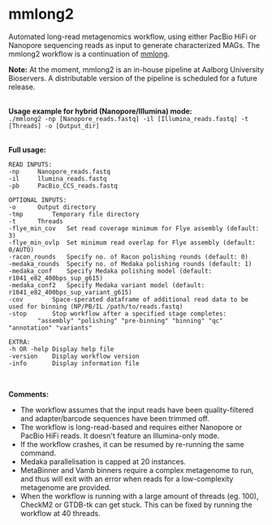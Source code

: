 # mmlong2
Automated long-read metagenomics workflow, using either PacBio HiFi or Nanopore sequencing reads as input to generate characterized MAGs.
The mmlong2 workflow is a continuation of [mmlong](https://github.com/SorenKarst/mmlong).

**Note:** At the moment, mmlong2 is an in-house pipeline at Aalborg University Bioservers. A distributable version of the pipeline is scheduled for a future release.
<br/>
<br/>

**Usage example for hybrid (Nanopore/Illumina) mode:** <br/>
`./mmlong2 -np [Nanopore_reads.fastq] -il [Illumina_reads.fastq] -t [Threads] -o [Output_dir]`
<br/>
<br/>

**Full usage:**
```
READ INPUTS: 
-np		Nanopore_reads.fastq
-il		llumina_reads.fastq
-pb		PacBio_CCS_reads.fastq

OPTIONAL INPUTS:
-o		Output directory
-tmp		Temporary file directory
-t		Threads
-flye_min_cov	Set read coverage minimum for Flye assembly (default: 3)
-flye_min_ovlp	Set minimum read overlap for Flye assembly (default: 0/AUTO) 
-racon_rounds	Specify no. of Racon polishing rounds (default: 0)
-medaka_rounds	Specify no. of Medaka polishing rounds (default: 1)
-medaka_conf	Specify Medaka polishing model (default: r1041_e82_400bps_sup_g615)
-medaka_conf2	Specify Medaka variant model (default: r1041_e82_400bps_sup_variant_g615)
-cov		Space-sperated dataframe of additional read data to be used for binning (NP/PB/IL /path/to/reads.fastq)
-stop		Stop workflow after a specified stage completes:
		"assembly" "polishing" "pre-binning" "binning" "qc" "annotation" "variants"

EXTRA:
-h OR -help	Display help file
-version	Display workflow version
-info		Display information file
```
<br/>

**Comments:**
* The workflow assumes that the input reads have been quality-filtered and adapter/barcode sequences have been trimmed off.
* The workflow is long-read-based and requires either Nanopore or PacBio HiFi reads. It doesn't feature an Illumina-only mode.
* If the workflow crashes, it can be resumed by re-running the same command.
* Medaka parallelisation is capped at 20 instances.
* MetaBinner and Vamb binners require a complex metagenome to run, and thus will exit with an error when reads for a low-complexity metagenome are provided.
* When the workflow is running with a large amount of threads (eg. 100), CheckM2 or GTDB-tk can get stuck. This can be fixed by running the workflow at 40 threads.
